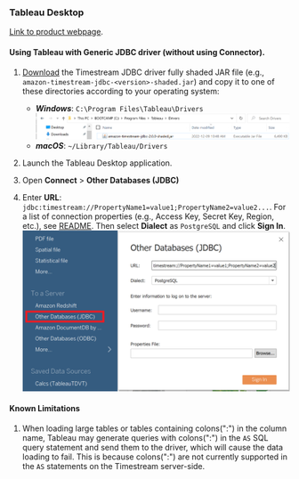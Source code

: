 ### Tableau Desktop
[Link to product webpage](https://www.tableau.com/products/desktop).

#### Using Tableau with Generic JDBC driver (without using Connector).
1. [Download](https://github.com/awslabs/amazon-timestream-driver-jdbc/releases/latest) the Timestream JDBC driver fully shaded JAR file (e.g., `amazon-timestream-jdbc-<version>-shaded.jar`) and copy it to one of these
   directories according to your operating system:
   - **_Windows_**: `C:\Program Files\Tableau\Drivers`
   ![Example](../images/tableau/tableau-driver-location.png)
    - **_macOS_**: `~/Library/Tableau/Drivers`

2. Launch the Tableau Desktop application. 

3. Open **Connect** > **Other Databases (JDBC)**

4. Enter **URL**: `jdbc:timestream://PropertyName1=value1;PropertyName2=value2...`. For a list of connection properties (e.g., Access Key, Secret Key, Region, etc.), see [README](../../README.md#optional-connection-properties). Then select **Dialect** as `PostgreSQL` and click **Sign In**.
![Tableau Sign In page](../images/tableau/tableau-sign-in.png)

#### Known Limitations
1. When loading large tables or tables containing colons(":") in the column name, Tableau may generate queries with colons(":") in the `AS` SQL query statement and send them to the driver, which will cause the data loading to fail. This is because colons(":") are not currently supported in the `AS` statements on the Timestream server-side. 